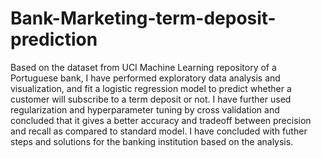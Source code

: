 # Bank-Marketing-term-deposit-prediction
Based on the dataset from UCI Machine Learning repository of a Portuguese bank, I have performed exploratory data analysis and visualization, and fit a logistic regression model to predict whether a customer will subscribe to a term deposit or not. I have further used regularization and hyperparameter tuning by cross validation and concluded that it gives a better accuracy and tradeoff between precision and recall as compared to standard model. I have concluded with futher steps and solutions for the banking institution based on the analysis.
